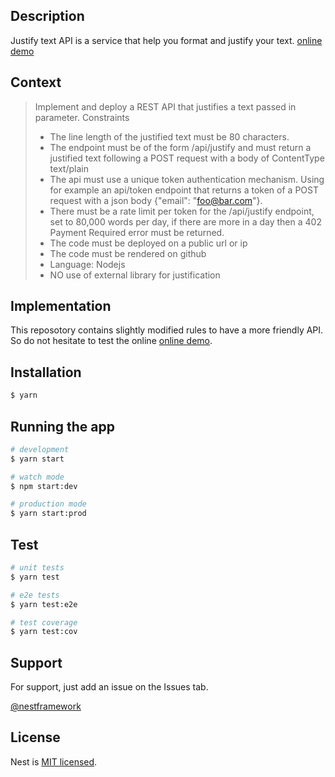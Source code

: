 ## Description

Justify text API is a service that help you format and justify your text. [online demo]()

## Context

> Implement and deploy a REST API that justifies a text passed in parameter.
> Constraints
>
> - The line length of the justified text must be 80 characters.
> - The endpoint must be of the form /api/justify and must return a justified text following a POST request with a body of ContentType text/plain
> - The api must use a unique token authentication mechanism. Using for example an api/token endpoint that returns a token of a POST request with a json body {"email": "foo@bar.com"}.
> - There must be a rate limit per token for the /api/justify endpoint, set to 80,000 words per day, if there are more in a day then a 402 Payment Required error must be returned.
> - The code must be deployed on a public url or ip
> - The code must be rendered on github
> - Language: Nodejs
> - NO use of external library for justification

## Implementation

This reposotory contains slightly modified rules to have a more friendly API. So do not hesitate to test the online [online demo]().

## Installation

```bash
$ yarn
```

## Running the app

```bash
# development
$ yarn start

# watch mode
$ npm start:dev

# production mode
$ yarn start:prod
```

## Test

```bash
# unit tests
$ yarn test

# e2e tests
$ yarn test:e2e

# test coverage
$ yarn test:cov
```

## Support

For support, just add an issue on the Issues tab.

[@nestframework](https://twitter.com/nestframework)

## License

Nest is [MIT licensed](LICENSE).
